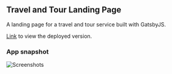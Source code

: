 ## Travel and Tour Landing Page

A landing page for a travel and tour service built with GatsbyJS.

[Link](https://react-travel.netlify.app/) to view the deployed version.

### App snapshot

![Screenshots](https://github.com/OrekuD/gatsby-travels-and-tours-landing-page/blob/master/src/assets/screenshots/1.png?raw=true)

